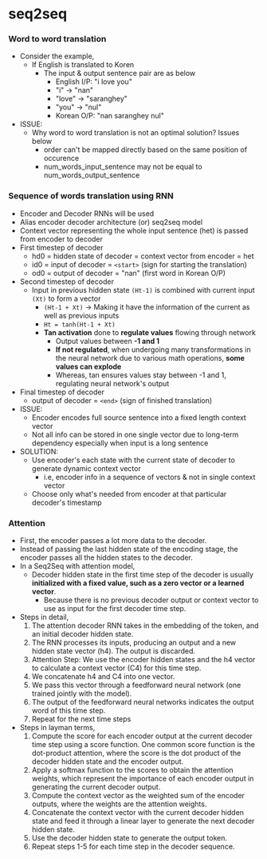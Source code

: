 # seq2seq

### Word to word translation
- Consider the example, 
  - If English is translated to Koren
    - The input & output sentence pair are as below
        - English I/P: "i love you"
        - "i" -> "nan"
        - "love" -> "saranghey"
        - "you" -> "nul"
        - Korean O/P: "nan saranghey nul"
- ISSUE:
  - Why word to word translation is not an optimal solution? Issues below
    - order can't be mapped directly based on the same position of occurence
    - num_words_input_sentence may not be equal to num_words_output_sentence

### Sequence of words translation using RNN
- Encoder and Decoder RNNs will be used
- Alias encoder decoder architecture (or) seq2seq model
- Context vector representing the whole input sentence (het) is passed from encoder to decoder
- First timestep of decoder
  - hd0 = hidden state of decoder = context vector from encoder = het
  - id0 = input of decoder = `<start>` (sign for starting the translation)
  - od0 = output of decoder =  "nan" (first word in Korean O/P)
- Second timestep of decoder
  - Input in previous hidden state `(Ht-1)` is combined with current input `(Xt)` to form a vector
    - `(Ht-1 + Xt)` -> Making it have the information of the current as well as previous inputs
    - `Ht = tanh(Ht-1 + Xt)` 
    - **Tan activation** done to **regulate values** flowing through network
        - Output values between **-1 and 1**
        - **If not regulated**, when undergoing many transformations in the neural network due to various math operations, **some values can explode**
        - Whereas, tan ensures values stay between -1 and 1, regulating neural network's output
- Final timestep of decoder
  - output of decoder = `<end>` (sign of finished translation)
- ISSUE: 
  - Encoder encodes full source sentence into a fixed length context vector
  - Not all info can be stored in one single vector due to long-term dependency especially when input is a long sentence
- SOLUTION:
  - Use encoder's each state with the current state of decoder to generate dynamic context vector
    - i.e, encoder info in a sequence of vectors & not in single context vector
  - Choose only what's needed from encoder at that particular decoder's timestamp


### Attention
- First, the encoder passes a lot more data to the decoder. 
- Instead of passing the last hidden state of the encoding stage, the encoder passes all the hidden states to the decoder.
- In a Seq2Seq with attention model, 
  - Decoder hidden state in the first time step of the decoder is usually **initialized with a fixed value, such as a zero vector or a learned vector**. 
    - Because there is no previous decoder output or context vector to use as input for the first decoder time step.
- Steps in detail,
    1. The attention decoder RNN takes in the embedding of the <END> token, and an initial decoder hidden state.
    2. The RNN processes its inputs, producing an output and a new hidden state vector (h4). The output is discarded.
    3. Attention Step: We use the encoder hidden states and the h4 vector to calculate a context vector (C4) for this time step.
    4. We concatenate h4 and C4 into one vector.
    5. We pass this vector through a feedforward neural network (one trained jointly with the model).
    6. The output of the feedforward neural networks indicates the output word of this time step.
    7. Repeat for the next time steps
- Steps in layman terms,
    1. Compute the score for each encoder output at the current decoder time step using a score function. One common score function is the dot-product attention, where the score is the dot product of the decoder hidden state and the encoder output.
    2. Apply a softmax function to the scores to obtain the attention weights, which represent the importance of each encoder output in generating the current decoder output.
    3. Compute the context vector as the weighted sum of the encoder outputs, where the weights are the attention weights.
    4. Concatenate the context vector with the current decoder hidden state and feed it through a linear layer to generate the next decoder hidden state.
    5. Use the decoder hidden state to generate the output token.
    6. Repeat steps 1-5 for each time step in the decoder sequence.